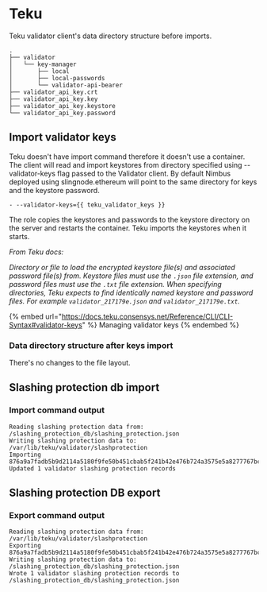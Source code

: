 # Teku

Teku validator client's data directory structure before imports.

```
.
├── validator
│   └── key-manager
│       ├── local
│       ├── local-passwords
│       └── validator-api-bearer
├── validator_api_key.crt
├── validator_api_key.key
├── validator_api_key.keystore
└── validator_api_key.password
```

## Import validator keys

Teku doesn't have import command therefore it doesn't use a container. The client will read and import keystores from directory specified using --validator-keys flag passed to the Validator client. By default Nimbus deployed using slingnode.ethereum will point to the same directory for keys and the keystore password.&#x20;

```
- --validator-keys={{ teku_validator_keys }}
```

The role copies the keystores and passwords to the keystore directory on the server and restarts the container. Teku imports the keystores when it starts.

_From Teku docs:_

_Directory or file to load the encrypted keystore file(s) and associated password file(s) from. Keystore files must use the `.json` file extension, and password files must use the `.txt` file extension. When specifying directories, Teku expects to find identically named keystore and password files. For example `validator_217179e.json` and `validator_217179e.txt`._

{% embed url="https://docs.teku.consensys.net/Reference/CLI/CLI-Syntax#validator-keys" %}
Managing validator keys
{% endembed %}

### Data directory structure after keys import

There's no changes to the file layout.&#x20;

## Slashing protection db import

### Import command output

```
Reading slashing protection data from: /slashing_protection_db/slashing_protection.json
Writing slashing protection data to: /var/lib/teku/validator/slashprotection
Importing 876a9a7fadb5b9d2114a5180f9fe50b451cbab5f241b42e476b724a3575e5a8277767bc5a7c831c63f066a9a725c53d6
Updated 1 validator slashing protection records
```

## Slashing protection DB export

### Export command output

```
Reading slashing protection data from: /var/lib/teku/validator/slashprotection
Exporting 876a9a7fadb5b9d2114a5180f9fe50b451cbab5f241b42e476b724a3575e5a8277767bc5a7c831c63f066a9a725c53d6
Writing slashing protection data to: /slashing_protection_db/slashing_protection.json
Wrote 1 validator slashing protection records to /slashing_protection_db/slashing_protection.json
```
